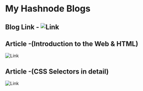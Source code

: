 # My Hashnode Blogs

## Blog Link - ![Link](https://aditi687.hashnode.dev/)

## Article -(Introduction to the Web & HTML)
![Link](https://aditi687.hashnode.dev/introduction-to-the-web-and-html)

## Article -(CSS Selectors in detail)
![Link](https://aditi687.hashnode.dev/css-selectors-in-detail)